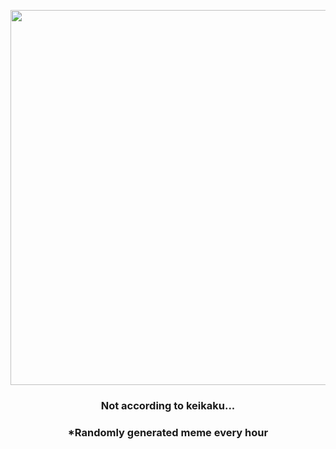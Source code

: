 <p align="center">
        <img src="https://i.redd.it/he9utuzhuh1a1.jpg" width="600" height="600">
        </p>
        <h3 align="center">Not according to keikaku...</h3>
        <h3 align="center">*Randomly generated meme every hour</h3>
    